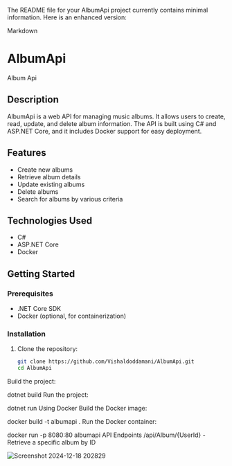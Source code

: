 The README file for your AlbumApi project currently contains minimal information. Here is an enhanced version:

Markdown
# AlbumApi

Album Api

## Description

AlbumApi is a web API for managing music albums. It allows users to create, read, update, and delete album information. The API is built using C# and ASP.NET Core, and it includes Docker support for easy deployment.

## Features

- Create new albums
- Retrieve album details
- Update existing albums
- Delete albums
- Search for albums by various criteria

## Technologies Used

- C#
- ASP.NET Core
- Docker

## Getting Started

### Prerequisites

- .NET Core SDK
- Docker (optional, for containerization)

### Installation

1. Clone the repository:
   ```bash
   git clone https://github.com/Vishaldoddamani/AlbumApi.git
   cd AlbumApi
Build the project:

dotnet build
Run the project:

dotnet run
Using Docker
Build the Docker image:

docker build -t albumapi .
Run the Docker container:

docker run -p 8080:80 albumapi
API Endpoints 
/api/Album/{UserId} - Retrieve a specific album by ID 

![Screenshot 2024-12-18 202829](https://github.com/user-attachments/assets/4fafe17f-bd33-4988-bdad-d2c6657a9bde)


